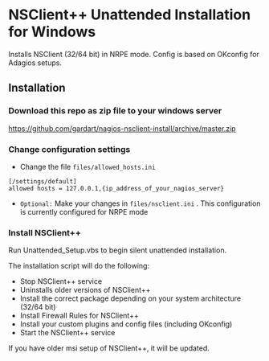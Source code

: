 # NSClient++ Unattended Installation for Windows
Installs NSClient (32/64 bit) in NRPE mode. Config is based on OKconfig for Adagios setups.

## Installation

### Download this repo as zip file to your windows server
https://github.com/gardart/nagios-nsclient-install/archive/master.zip

### Change configuration settings

* Change the file `files/allowed_hosts.ini`
```
[/settings/default]
allowed hosts = 127.0.0.1,{ip_address_of_your_nagios_server}
```

* `Optional:` Make your changes in `files/nsclient.ini` . This configuration is currently configured for NRPE mode

### Install NSClient++

Run Unattended_Setup.vbs to begin silent unattended installation. 

The installation script will do the following:

* Stop NSClient++ service
* Uninstalls older versions of NSClient++
* Install the correct package depending on your system architecture (32/64 bit)
* Install Firewall Rules for NSClient++
* Install your custom plugins and config files (including OKconfig)
* Start the NSClient++ service

If you have older msi setup of NSClient++, it will be updated.

